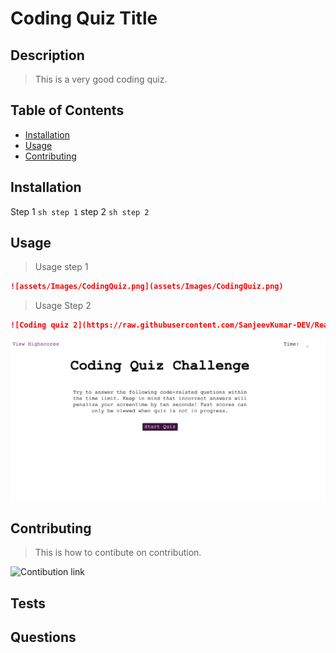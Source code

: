# Coding Quiz Title

## Description

> This is a very good coding quiz. 

## Table of Contents

- [Installation](#Installation)
- [Usage](#Usage)
- [Contributing](#Contributing)

## Installation

Step 1
```sh step 1```
step 2
```sh step 2```

## Usage

> Usage step 1 
```md
![assets/Images/CodingQuiz.png](assets/Images/CodingQuiz.png) 
``` 
> Usage Step 2 
```md
![Coding quiz 2](https://raw.githubusercontent.com/SanjeevKumar-DEV/Readme-Generator/main/assets/Images/CodingQuiz.png) 
``` 
<img width="1167" alt="quizStartScreen" src="https://raw.githubusercontent.com/SanjeevKumar-DEV/Readme-Generator/main/assets/Images/CodingQuiz.png">

## Contributing

> This is how to contibute on contribution. 

![Contibution link](https://www.contributor-covenant.org/) 


## Tests

## Questions

